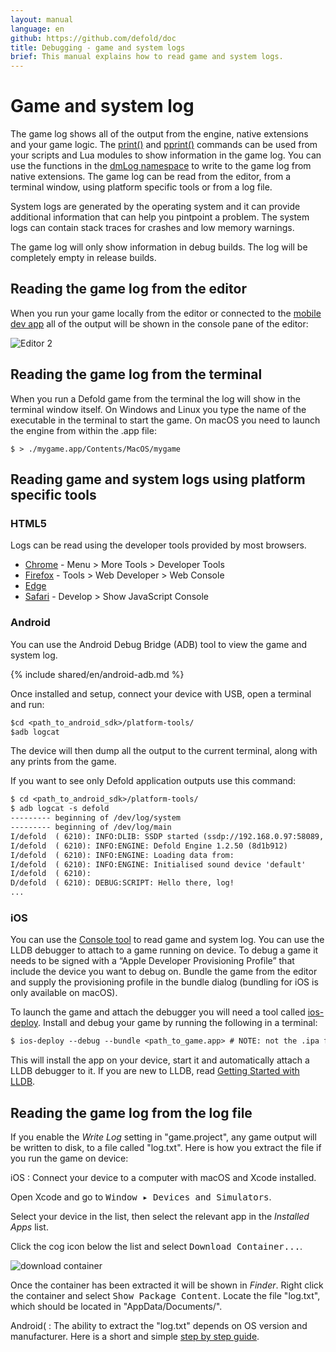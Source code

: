 ```yaml
---
layout: manual
language: en
github: https://github.com/defold/doc
title: Debugging - game and system logs
brief: This manual explains how to read game and system logs.
---
```


# Game and system log

The game log shows all of the output from the engine, native extensions and your game logic. The [print()](/ref/stable/base/#print:...) and [pprint()](/ref/stable/builtins/?q=pprint#pprint:v) commands can be used from your scripts and Lua modules to show information in the game log. You can use the functions in the [dmLog namespace](/ref/stable/dmLog/) to write to the game log from native extensions. The game log can be read from the editor, from a terminal window, using platform specific tools or from a log file.

System logs are generated by the operating system and it can provide additional information that can help you pintpoint a problem. The system logs can contain stack traces for crashes and low memory warnings.

<div class='important' markdown='1'>
The game log will only show information in debug builds. The log will be completely empty in release builds.
</div>

## Reading the game log from the editor

When you run your game locally from the editor or connected to the [mobile dev app](/manuals/dev-app) all of the output will be shown in the console pane of the editor:

![Editor 2](../images/editor/editor2_overview.png)

## Reading the game log from the terminal

When you run a Defold game from the terminal the log will show in the terminal window itself. On Windows and Linux you type the name of the executable in the terminal to start the game. On macOS you need to launch the engine from within the .app file:

```
$ > ./mygame.app/Contents/MacOS/mygame
```

## Reading game and system logs using platform specific tools

### HTML5

Logs can be read using the developer tools provided by most browsers.

* [Chrome](https://developers.google.com/web/tools/chrome-devtools/console) - Menu > More Tools > Developer Tools
* [Firefox](https://developer.mozilla.org/en-US/docs/Tools/Browser_Console) - Tools > Web Developer > Web Console
* [Edge](https://docs.microsoft.com/en-us/microsoft-edge/devtools-guide/console)
* [Safari](https://support.apple.com/guide/safari-developer/log-messages-with-the-console-dev4e7dedc90/mac) - Develop > Show JavaScript Console

### Android

You can use the Android Debug Bridge (ADB) tool to view the game and system log.

{% include shared/en/android-adb.md %}

Once installed and setup, connect your device with USB, open a terminal and run:

```txt
$cd <path_to_android_sdk>/platform-tools/
$adb logcat
```

The device will then dump all the output to the current terminal, along with any prints from the game.

If you want to see only Defold application outputs use this command:

```txt
$ cd <path_to_android_sdk>/platform-tools/
$ adb logcat -s defold
--------- beginning of /dev/log/system
--------- beginning of /dev/log/main
I/defold  ( 6210): INFO:DLIB: SSDP started (ssdp://192.168.0.97:58089, http://0.0.0.0:38637)
I/defold  ( 6210): INFO:ENGINE: Defold Engine 1.2.50 (8d1b912)
I/defold  ( 6210): INFO:ENGINE: Loading data from:
I/defold  ( 6210): INFO:ENGINE: Initialised sound device 'default'
I/defold  ( 6210):
D/defold  ( 6210): DEBUG:SCRIPT: Hello there, log!
...
```

### iOS

You can use the [Console tool](https://support.apple.com/guide/console/welcome/mac) to read game and system log. You can use the LLDB debugger to attach to a game running on device. To debug a game it needs to be signed with a “Apple Developer Provisioning Profile” that include the device you want to debug on. Bundle the game from the editor and supply the provisioning profile in the bundle dialog (bundling for iOS is only available on macOS).

To launch the game and attach the debugger you will need a tool called [ios-deploy](https://github.com/phonegap/ios-deploy). Install and debug your game by running the following in a terminal:

```txt
$ ios-deploy --debug --bundle <path_to_game.app> # NOTE: not the .ipa file
```

This will install the app on your device, start it and automatically attach a LLDB debugger to it. If you are new to LLDB, read [Getting Started with LLDB](https://developer.apple.com/library/content/documentation/IDEs/Conceptual/gdb_to_lldb_transition_guide/document/lldb-basics.html).


## Reading the game log from the log file

If you enable the *Write Log* setting in "game.project", any game output will be written to disk, to a file called "log.txt". Here is how you extract the file if you run the game on device:

iOS
: Connect your device to a computer with macOS and Xcode installed.

  Open Xcode and go to <kbd>Window ▸ Devices and Simulators</kbd>.

  Select your device in the list, then select the relevant app in the *Installed Apps* list.

  Click the cog icon below the list and select <kbd>Download Container...</kbd>.

  ![download container](../images/debugging/download_container.png)

  Once the container has been extracted it will be shown in *Finder*. Right click the container and select <kbd>Show Package Content</kbd>. Locate the file "log.txt", which should be located in "AppData/Documents/".

Android(
: The ability to extract the "log.txt" depends on OS version and manufacturer. Here is a short and simple [step by step guide](https://stackoverflow.com/a/48077004/]129360).
